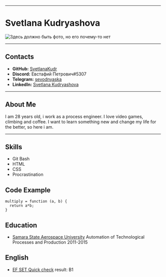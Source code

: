 ***
# Svetlana Kudryashova
![Здесь должно быть фото, но его почему-то нет](https://sun9-84.userapi.com/impg/_gwvvcD_s9VKRIn9y_x0TytsLY6penECLopefA/DmlsaGNJ4KA.jpg?size=640x640&quality=96&sign=32ee45daf118ed45cea86ca499da6a6e&type=album)
***
## Contacts
* **GitHub:** [SvetlanaKudr](https://github.com/SvetlanaKudr)
* **Discord:** Евстафий Петрович#5307
* **Telegram:** [sevodnyaska](https://t.me/sevodnyaska)
* **LinkedIn:** [Svetlana Kudryashova](https://www.linkedin.com/in/svetlana-kudryashova-71704823b/)
***
## About Me
I am 28 years old, i work as a process engineer. I love video games, climbing and coffee.
I want to learn something new and change my life for the better, so here i am.
***
## Skills
* Git Bash
* HTML
* CSS
* Procrastination
## Code Example
~~~
multiply = function (a, b) {
  return a*b;
}
~~~
## Education
* [Samara State Aerospace University](https://ssau.ru/)
Automation of Technological Processes and Production
2011-2015
## English
* [EF SET Quick check](https://www.efset.org/ru/quick-check/) result: B1